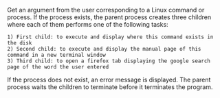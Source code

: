 Get an argument from the user corresponding to a Linux command or process. If the process exists, the parent process creates three children where each of them performs one of the
following tasks:

    1) First child: to execute and display where this command exists in the disk 
    2) Second child: to execute and display the manual page of this command in a new terminal window
    3) Third child: to open a firefox tab displaying the google search page of the word the user entered

If the process does not exist, an error message is displayed.
The parent process waits the children to terminate before it terminates the program.
